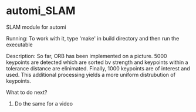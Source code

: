 # automi_SLAM
SLAM module for automi

Running:
To work with it, type 'make' in build directory and then run the executable

Description:
So far, ORB has been implemented on a picture. 5000 keypoints are detected which are sorted bv strength and keypoints within a tolerance distance are elinimated. Finally, 1000 keypoints are of interest and used. This additional processing yields a more uniform distrubution of keypoints. 

What to do next?
1. Do the same for a video
